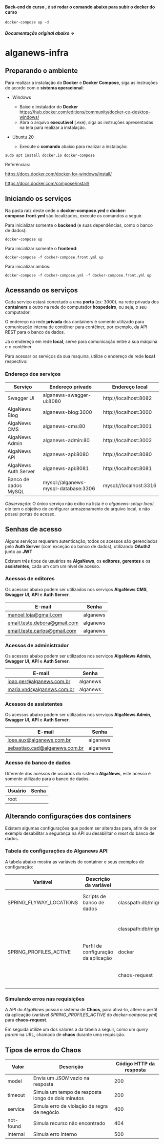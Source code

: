 #### Back-end do curso , é só rodar o comando abaixo para subir o docker do curso
```
docker-compose up -d
```
##### Documentação original abaixo =>

# alganews-infra

## Preparando o ambiente

Para realizar a instalação do **Docker** e **Docker Compose**, 
siga as instruções de acordo com o **sistema operacional**:

- Windows
  - Baixe o instalador do **Docker** https://hub.docker.com/editions/community/docker-ce-desktop-windows/
  - Abra o arquivo **executável** (.exe), siga as instruções apresentadas na tela para realizar a instalação.
   
- Ubuntu 20
  - Execute o **comando** abaixo para realizar a instalação:
```shell script
sudo apt install docker.io docker-compose
```

Referências:

https://docs.docker.com/docker-for-windows/install/

https://docs.docker.com/compose/install/

## Iniciando os serviços

Na pasta raiz deste onde o **docker-compose.yml** e **docker-compose.front.yml** são localizados, 
execute os comandos a seguir.

Para inicializar somente o **backend** (e suas dependências, como o banco de dados):
```shell script
docker-compose up
```
Para inicializar somente o **frontend**:
```shell script
docker-compose -f docker-compose.front.yml up 
```

Para inicializar ambos:
```shell script
docker-compose -f docker-compose.yml -f docker-compose.front.yml up
```

## Acessando os serviços

Cada serviço estará conectado a uma **porta** (ex: 3000),
na rede privada dos **containers** e outro na rede do computador **hospedeiro**, ou seja, o seu computador.

O endereço na rede **privada** dos containers é somente utilizado para comunicação interna de contêiner para contêiner, 
por exemplo, da API REST para o banco de dados.

Já o endereço em rede **local**, serve para comunicação entre a sua máquina e o contêiner.

Para acessar os serviços da sua maquina, 
utilize o endereço de rede **local** respectivo:

### Endereço dos serviços

| Serviço               | Endereço privado | Endereço local |
| --------------------- | ------------- | ----- |
| Swagger UI   | alganews-swagger-ui:8080 | http://localhost:8082 |
| AlgaNews Blog   | alganews-blog:3000 | http://localhost:3000 |
| AlgaNews CMS   | alganews-cms:80 | http://localhost:3001 |
| AlgaNews Admin   | alganews-admin:80 | http://localhost:3002 |
| AlgaNews API  | alganews-api:8080 | http://localhost:8080 |
| AlgaNews Auth Server  | alganews-api:8081 | http://localhost:8081 |
| Banco de dados MySQL  | mysql://alganews-mysql-database:3306 | mysql://localhost:3316 |

_Observação:_ O único serviço não exibo na lista é o _alganews-setup-local_, 
ele tem o objetivo de configurar armazenamento de arquivo local, e não possui portas de acesso. 

## Senhas de acesso

Alguns serviços requerem autenticação, todos os acessos são gerenciados pelo **Auth Server** (com exceção do banco de dados),
 utilizando __OAuth2__ junto ao **JWT** 

Existem três tipos de usuários na **AlgaNews**, os **editores**, **gerentes** e os **assistentes**, cada um com um nível de acesso.

### Acessos de editores
Os acessos abaixo podem ser utilizados nos serviços **AlgaNews CMS**, **Swagger UI**, **API** e **Auth Server**.

| E-mail | Senha |
| --- | --- |
| manoel.loja@gmail.com | alganews |
| email.teste.debora@gmail.com | alganews |
| email.teste.carlos@gmail.com | alganews |

### Acessos de administrador
Os acessos abaixo podem ser utilizados nos serviços **AlgaNews Admin**, **Swagger UI**, **API** e **Auth Server**.

| E-mail | Senha |
| --- | --- |
| joao.ger@alganews.com.br | alganews |
| maria.vnd@alganews.com.br | alganews |

### Acessos de assistentes
Os acessos abaixo podem ser utilizados nos serviços **AlgaNews Admin**, **Swagger UI**, **API** e **Auth Server**.

| E-mail | Senha |
| --- | --- |
| jose.aux@alganews.com.br | alganews |
| sebastiao.cad@alganews.com.br | alganews |

### Acesso do banco de dados
Diferente dos acessos de usuários do sistema **AlgaNews**, este acesso é somente utilizado para o banco de dados.

| Usuário | Senha |
| --- | --- |
| root |  |

## Alterando configurações dos containers
Existem algumas configurações que podem ser alteradas para, 
afim de por exemplo desabilitar a segurança na API ou desabilitar o *reset* do banco de dados.

### Tabela de configurações do Alganews API

A tabela abaixo mostra as variáveis do container e seus exemplos de configuração:

| Variável | Descrição da variável | Valor | Descrição da valor |
| --- | --- | --- | --- |
| SPRING_FLYWAY_LOCATIONS | Scripts de banco de dados |  classpath:db/migration,classpath:db/testdata | Configuração do schema do banco com reset | 
| | |  classpath:db/migration | Configuração do schema do banco sem o reset |
| SPRING_PROFILES_ACTIVE | Perfil de configuração da aplicação | docker | Perfil padrão | 
|  | | chaos-request | Perfil para utilização do Chaos nos requests |  


### Simulando erros nas requisições
A API do *AlgaNews* possui o sistema de **Chaos**, 
para ativá-lo, altere o perfil da aplicação (variável *SPRING_PROFILES_ACTIVE* do *docker-compose.yml*) para **chaos-request**.

Em seguida utilize um dos valores a da tabela a seguir, como um *query param* na URL, chamado de **chaos** durante uma requisição.

## Tipos de erros do Chaos
| Valor | Descrição | Código HTTP da resposta |
| ----- | --------- | ----------------------- |
| model | Envia um *JSON* vazio na resposta | 200 |
| timeout | Simula um tempo de resposta longo de dois minutos  | 200 |
| service | Simula erro de violação de regra de negócio | 400 |
| not-found | Simula recurso não encontrado | 404 |
| internal | Simula erro interno | 500 |

